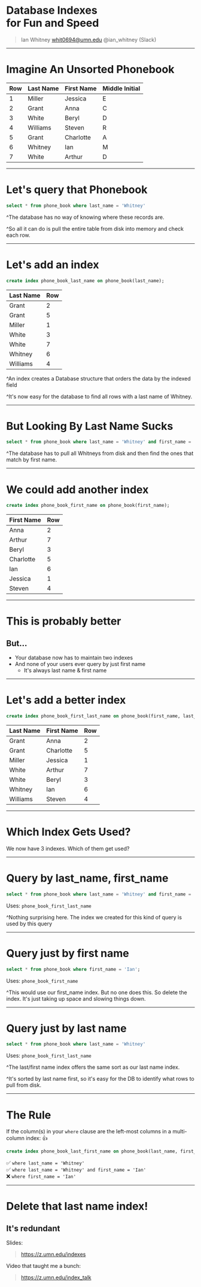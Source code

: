 # Database Indexes<br />for Fun and Speed

> Ian Whitney
> whit0694@umn.edu
> @ian_whitney (Slack)


---

# Imagine An Unsorted Phonebook

| Row | Last Name | First Name | Middle Initial |
| --- | --- | ---- | ---- |
| 1 | Miller | Jessica | E |
| 2 | Grant | Anna | C |
| 3 | White | Beryl | D |
| 4 | Williams | Steven | R |
| 5 | Grant | Charlotte | A |
| 6 | Whitney | Ian | M |
| 7 | White | Arthur | D |

---

# Let's query that Phonebook 

```sql
select * from phone_book where last_name = 'Whitney'
```

^The database has no way of knowing where these records are.

^So all it can do is pull the entire table from disk into memory and check each row.

---

#  Let's add an index

```sql
create index phone_book_last_name on phone_book(last_name);
```

| Last Name | Row |
| ---- | ---- |
| Grant | 2 |
| Grant | 5 |
| Miller | 1 |
| White | 3 |
| White | 7 |
| Whitney | 6 | 
| Williams | 4 |

^An index creates a Database structure that orders the data by the indexed field

^It's now easy for the database to find all rows with a last name of Whitney.

---

# But Looking By Last Name Sucks

```sql
select * from phone_book where last_name = 'Whitney' and first_name = 'Ian';
```

^The database has to pull all Whitneys from disk and then find the ones that match by first name.

---

# We could add another index

```sql
create index phone_book_first_name on phone_book(first_name);
```

| First Name | Row |
| ---- | ---- |
| Anna | 2 |
| Arthur | 7 |
| Beryl | 3 |
| Charlotte | 5 |
| Ian | 6 |
| Jessica | 1 |
| Steven | 4 |

---

# This is probably better
## But...

- Your database now has to maintain two indexes
- And none of your users ever query by just first name
  - It's always last name & first name

---

# Let's add a better index

```sql
create index phone_book_first_last_name on phone_book(first_name, last_name);
```

| Last Name | First Name | Row |
| --- | ---- | ---- |
| Grant | Anna | 2 |
| Grant | Charlotte | 5 |
| Miller | Jessica | 1 |
| White | Arthur | 7 |
| White | Beryl | 3 |
| Whitney | Ian | 6 |
| Williams | Steven | 4 |

---

# Which Index Gets Used?

We now have 3 indexes. Which of them get used?

---

# Query by last_name, first_name

```sql
select * from phone_book where last_name = 'Whitney' and first_name = 'Ian';
```

Uses: `phone_book_first_last_name`

^Nothing surprising here. The index we created for this kind of query is used by this query

---

# Query just by first name

```sql
select * from phone_book where first_name = 'Ian';
```

Uses: `phone_book_first_name`

^This would use our first_name index. But no one does this. So delete the index. It's just taking up space and slowing things down.

---

# Query just by last name

```sql
select * from phone_book where last_name = 'Whitney'
```

Uses: `phone_book_first_last_name`

^The last/first name index offers the same sort as our last name index.

^It's sorted by last name first, so it's easy for the DB to identify what rows to pull from disk.

---

# The Rule

If the column(s) in your `where` clause are the left-most columns in a multi-column index: 👍

```sql
create index phone_book_last_first_name on phone_book(last_name, first_name);
```

✅ `where last_name = 'Whitney'`<br />
✅ `where last_name = 'Whitney' and first_name = 'Ian'`<br />
❌ `where first_name = 'Ian'`

---

# Delete that last name index!
## It's redundant

Slides:

> https://z.umn.edu/indexes

Video that taught me a bunch: 

> https://z.umn.edu/index_talk

